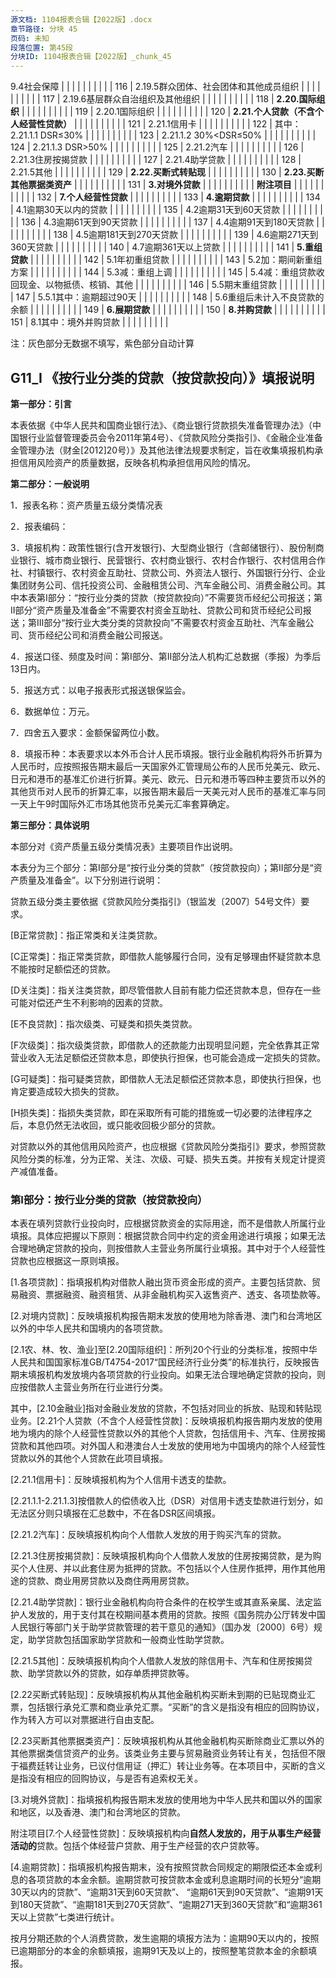 ```yaml
---
源文档: 1104报表合辑【2022版】.docx
章节路径: 分块 45
页码: 未知
段落位置: 第45段
分块ID: 1104报表合辑【2022版】_chunk_45
---
```


9.4社会保障 |  |  |  |  |  |  |  |  |
| 116 | 2.19.5群众团体、社会团体和其他成员组织 |  |  |  |  |  |  |  |  |
| 117 | 2.19.6基层群众自治组织及其他组织 |  |  |  |  |  |  |  |  |
| 118 | **2.20.国际组织** |  |  |  |  |  |  |  |  |
| 119 | 2.20.1国际组织 |  |  |  |  |  |  |  |  |
| 120 | **2.21.个人贷款（不含个人经营性贷款）** |  |  |  |  |  |  |  |  |
| 121 | 2.21.1信用卡 |  |  |  |  |  |  |  |  |
| 122 | 其中：2.21.1.1 DSR≤30% |  |  |  |  |  |  |  |  |
| 123 | 2.21.1.2 30%<DSR≤50% |  |  |  |  |  |  |  |  |
| 124 | 2.21.1.3 DSR>50% |  |  |  |  |  |  |  |  |
| 125 | 2.21.2汽车 |  |  |  |  |  |  |  |  |
| 126 | 2.21.3住房按揭贷款 |  |  |  |  |  |  |  |  |
| 127 | 2.21.4助学贷款 |  |  |  |  |  |  |  |  |
| 128 | 2.21.5其他 |  |  |  |  |  |  |  |  |
| 129 | **2.22.买断式转贴现** |  |  |  |  |  |  |  |  |
| 130 | **2.23.买断其他票据类资产** |  |  |  |  |  |  |  |  |
| 131 | **3.对境外贷款** |  |  |  |  |  |  |  |  |
| **附注项目** | | | | | | | | | |
| 132 | **7.个人经营性贷款** |  |  |  |  |  |  |  |  |
| 133 | **4.逾期贷款** |  |  |  |  |  |  |  |  |
| 134 | 4.1逾期30天以内的贷款 |  |  |  |  |  |  |  |  |
| 135 | 4.2逾期31天到60天贷款 |  |  |  |  |  |  |  |  |
| 136 | 4.3逾期61天到90天贷款 |  |  |  |  |  |  |  |  |
| 137 | 4.4逾期91天到180天贷款 |  |  |  |  |  |  |  |  |
| 138 | 4.5逾期181天到270天贷款 |  |  |  |  |  |  |  |  |
| 139 | 4.6逾期271天到360天贷款 |  |  |  |  |  |  |  |  |
| 140 | 4.7逾期361天以上贷款 |  |  |  |  |  |  |  |  |
| 141 | **5.重组贷款** |  |  |  |  |  |  |  |  |
| 142 | 5.1年初重组贷款 |  |  |  |  |  |  |  |  |
| 143 | 5.2加：期间新重组方案 |  |  |  |  |  |  |  |  |
| 144 | 5.3减：重组上调 |  |  |  |  |  |  |  |  |
| 145 | 5.4减：重组贷款收回现金、以物抵债、核销、其他 |  |  |  |  |  |  |  |  |
| 146 | 5.5期末重组贷款 |  |  |  |  |  |  |  |  |
| 147 | 5.5.1其中：逾期超过90天 |  |  |  |  |  |  |  |  |
| 148 | 5.6重组后未计入不良贷款的余额 |  |  |  |  |  |  |  |  |
| 149 | **6.展期贷款** |  |  |  |  |  |  |  |  |
| 150 | **8.并购贷款** |  |  |  |  |  |  |  |  |
| 151 | 8.1其中：境外并购贷款 |  |  |  |  |  |  |  |  |

注：灰色部分无数据不填写，紫色部分自动计算

## G11\_I 《按行业分类的贷款（按贷款投向）》填报说明

**第一部分：引言**

本表依据《中华人民共和国商业银行法》、《商业银行贷款损失准备管理办法》（中国银行业监督管理委员会令2011年第4号）、《贷款风险分类指引》、《金融企业准备金管理办法（财金[2012]20号）》及其他法律法规要求制定，旨在收集填报机构承担信用风险资产的质量数据，反映各机构承担信用风险的情况。

**第二部分：一般说明**

1．报表名称：资产质量五级分类情况表

2．报表编码：

3．填报机构：政策性银行(含开发银行)、大型商业银行（含邮储银行）、股份制商业银行、城市商业银行、民营银行、农村商业银行、农村合作银行、农村信用合作社、村镇银行、农村资金互助社、贷款公司、外资法人银行、外国银行分行、企业集团财务公司、信托投资公司、金融租赁公司、汽车金融公司、消费金融公司。其中本表第I部分：“按行业分类的贷款（按贷款投向）”不需要货币经纪公司报送；第II部分“资产质量及准备金”不需要农村资金互助社、贷款公司和货币经纪公司报送；第III部分“按行业大类分类的贷款投向”不需要农村资金互助社、汽车金融公司、货币经纪公司和消费金融公司报送。

4．报送口径、频度及时间：第I部分、第II部分法人机构汇总数据（季报）为季后13日内。

5．报送方式：以电子报表形式报送银保监会。

6．数据单位：万元。

7．四舍五入要求：金额保留两位小数。

8．填报币种：本表要求以本外币合计人民币填报。银行业金融机构将外币折算为人民币时，应按照报告期末最后一天国家外汇管理局公布的人民币兑美元、欧元、日元和港币的基准汇价进行折算。美元、欧元、日元和港币等四种主要货币以外的其他货币对人民币的折算汇率，以报告期末最后一天美元对人民币的基准汇率与同一天上午9时国际外汇市场其他货币兑美元汇率套算确定。

**第三部分：具体说明**

本部分对《资产质量五级分类情况表》主要项目作出说明。

本表分为三个部分：第I部分是“按行业分类的贷款”（按贷款投向）；第II部分是“资产质量及准备金”。以下分别进行说明：

贷款五级分类主要依据《贷款风险分类指引》（银监发〔2007〕54号文件）要求。

[B正常贷款]：指正常类和关注类贷款。

[C正常类]：指正常类贷款，即借款人能够履行合同，没有足够理由怀疑贷款本息不能按时足额偿还的贷款。

[D关注类]：指关注类贷款，即尽管借款人目前有能力偿还贷款本息，但存在一些可能对偿还产生不利影响的因素的贷款。

[E不良贷款]：指次级类、可疑类和损失类贷款。

[F次级类]：指次级类贷款，即借款人的还款能力出现明显问题，完全依靠其正常营业收入无法足额偿还贷款本息，即使执行担保，也可能会造成一定损失的贷款。

[G可疑类]：指可疑类贷款，即借款人无法足额偿还贷款本息，即使执行担保，也肯定要造成较大损失的贷款。

[H损失类]：指损失类贷款，即在采取所有可能的措施或一切必要的法律程序之后，本息仍然无法收回，或只能收回极少部分的贷款。

对贷款以外的其他信用风险资产，也应根据《贷款风险分类指引》要求，参照贷款风险分类的标准，分为正常、关注、次级、可疑、损失五类。并按有关规定计提资产减值准备。

### 第I部分：按行业分类的贷款（按贷款投向）

本表在填列贷款行业投向时，应根据贷款资金的实际用途，而不是借款人所属行业填报。具体应把握以下原则：根据贷款合同中约定的资金用途进行填报；如果无法合理地确定贷款的投向，则按借款人主营业务所属行业填报。其中对于个人经营性贷款也应根据这一原则填报。

[1.各项贷款]：指填报机构对借款人融出货币资金形成的资产。主要包括贷款、贸易融资、票据融资、融资租赁、从非金融机构买入返售资产、透支、各项垫款等。

[2.对境内贷款]：反映填报机构报告期末发放的使用地为除香港、澳门和台湾地区以外的中华人民共和国境内的各项贷款。

[2.1农、林、牧、渔业]至[2.20国际组织]：所列20个行业的分类标准，按照中华人民共和国国家标准GB/T4754-2017“国民经济行业分类”的标准执行，反映报告期末填报机构发放境内各项贷款的行业投向。如果无法合理地确定贷款的投向，则应按借款人主营业务所在行业进行分类。

其中，[2.10金融业]指对金融业发放的贷款，不包括对同业的拆放、贴现和转贴现业务。[2.21个人贷款（不含个人经营性贷款]：反映填报机构报告期内发放的使用地为境内的除个人经营性贷款以外的其他个人贷款，包括信用卡、汽车、住房按揭贷款和其他四项。对外国人和港澳台人士发放的使用地为中国境内的除个人经营性贷款以外的其他个人贷款在此项目填报。

[2.21.1信用卡]：反映填报机构为个人信用卡透支的垫款。

[2.21.1.1-2.21.1.3]按借款人的偿债收入比（DSR）对信用卡透支垫款进行划分，如无法区分则只填报在汇总数中，不在各DSR区间填报。

[2.21.2汽车]：反映填报机构向个人借款人发放的用于购买汽车的贷款。

[2.21.3住房按揭贷款]：反映填报机构向个人借款人发放的住房按揭贷款，是为购买个人住房、并以此套住房为抵押的贷款。不包括以个人住房作抵押，用作其他用途的贷款、商业用房贷款以及商住两用房贷款。

[2.21.4助学贷款]：银行业金融机构向符合条件的在校学生或其直系亲属、法定监护人发放的，用于支付其在校期间基本费用的贷款。按照《国务院办公厅转发中国人民银行等部门关于助学贷款管理的若干意见的通知》（国办发〔2000〕6号）规定，助学贷款包括国家助学贷款和一般商业性助学贷款。

[2.21.5其他]：反映填报机构向个人借款人发放的除信用卡、汽车和住房按揭贷款、助学贷款以外的贷款，如存单质押贷款等。

[2.22买断式转贴现]：反映填报机构从其他金融机构买断未到期的已贴现商业汇票，包括银行承兑汇票和商业承兑汇票。“买断”的含义是指没有相应的回购协议，作为转入方可以对票据进行自由支配。

[2.23买断其他票据类资产]：反映填报机构从其他金融机构买断除商业汇票以外的其他票据类信贷资产的业务。该类业务主要与贸易融资业务转让有关，包括但不限于福费廷转让业务，已议付信用证（押汇）转让业务等。在本项目中，买断的含义是指没有相应的回购协议，与是否有追索权无关。

[3.对境外贷款]：指填报机构报告期末发放的使用地为中华人民共和国以外的国家和地区，以及香港、澳门和台湾地区的贷款。

附注项目[7.个人经营性贷款]：反映填报机构向**自然人发放的，用于从事生产经营活动的**贷款。包括个体经营户贷款、用于生产经营的农户贷款等。

[4.逾期贷款]：指填报机构报告期末，没有按照贷款合同规定的期限偿还本金或利息的各项贷款的本金余额。逾期贷款可按贷款本金或利息逾期时间的长短分“逾期30天以内的贷款”、“逾期31天到60天贷款”、 “逾期61天到90天贷款”、“逾期91天到180天贷款”、“逾期181天到270天贷款”、“逾期271天到360天贷款”和“逾期361天以上贷款”七类进行统计。

按月分期还款的个人消费贷款，发生逾期的填报方法为：逾期90天以内的，按照已逾期部分的本金的余额填报，逾期91天及以上的，按照整笔贷款本金的余额填报。
